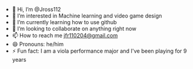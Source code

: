 - 👋 Hi, I’m @Jross112
- 👀 I’m interested in Machine learning and video game design
- 🌱 I’m currently learning how to use github
- 💞️ I’m looking to collaborate on anything right now
- 📫 How to reach me jfr110204@gmail.com
- 😄 Pronouns: he/him
- ⚡ Fun fact: I am a viola performance major and I've been playing for 9 years

<!---
Jross112/Jross112 is a ✨ special ✨ repository because its `README.md` (this file) appears on your GitHub profile.
You can click the Preview link to take a look at your changes.
--->
